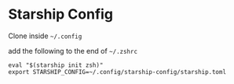 # Starship Config

Clone inside `~/.config`

add the following to the end of `~/.zshrc`

```console
eval "$(starship init zsh)"
export STARSHIP_CONFIG=~/.config/starship-config/starship.toml
```
